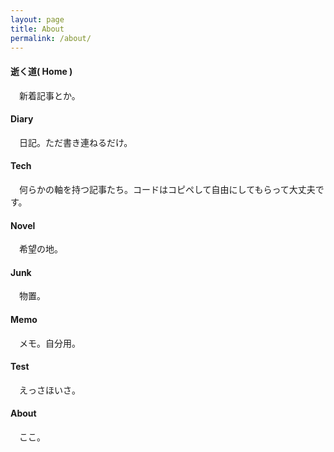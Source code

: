 ```yaml
---
layout: page
title: About
permalink: /about/
---
```


#### 逝く道( Home )
　新着記事とか。

#### Diary
　日記。ただ書き連ねるだけ。

#### Tech
　何らかの軸を持つ記事たち。コードはコピペして自由にしてもらって大丈夫です。

#### Novel
　希望の地。

#### Junk
　物置。

#### Memo
　メモ。自分用。

#### Test
　えっさほいさ。

#### About
　ここ。

